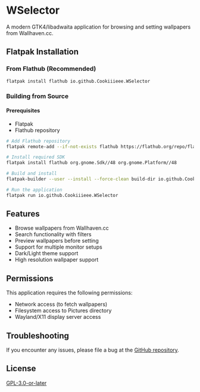 # WSelector

A modern GTK4/libadwaita application for browsing and setting wallpapers from Wallhaven.cc.

## Flatpak Installation

### From Flathub (Recommended)
```bash
flatpak install flathub io.github.Cookiiieee.WSelector
```

### Building from Source

#### Prerequisites
- Flatpak
- Flathub repository

```bash
# Add Flathub repository
flatpak remote-add --if-not-exists flathub https://flathub.org/repo/flathub.flatpakrepo

# Install required SDK
flatpak install flathub org.gnome.Sdk//48 org.gnome.Platform//48

# Build and install
flatpak-builder --user --install --force-clean build-dir io.github.Cookiiieee.WSelector.json

# Run the application
flatpak run io.github.Cookiiieee.WSelector
```

## Features
- Browse wallpapers from Wallhaven.cc
- Search functionality with filters
- Preview wallpapers before setting
- Support for multiple monitor setups
- Dark/Light theme support
- High resolution wallpaper support

## Permissions
This application requires the following permissions:
- Network access (to fetch wallpapers)
- Filesystem access to Pictures directory
- Wayland/X11 display server access

## Troubleshooting
If you encounter any issues, please file a bug at the [GitHub repository](https://github.com/Cookiiieee/WSelector/issues).

## License

[GPL-3.0-or-later](https://www.gnu.org/licenses/gpl-3.0.html)
